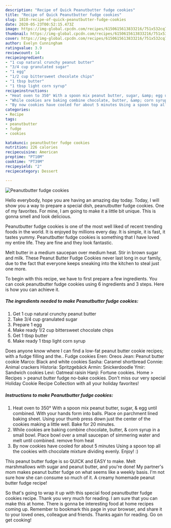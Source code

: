 ```yaml
---
description: "Recipe of Quick Peanutbutter fudge cookies"
title: "Recipe of Quick Peanutbutter fudge cookies"
slug: 1818-recipe-of-quick-peanutbutter-fudge-cookies
date: 2020-05-23T00:52:15.473Z
image: https://img-global.cpcdn.com/recipes/6150615613833216/751x532cq70/peanutbutter-fudge-cookies-recipe-main-photo.jpg
thumbnail: https://img-global.cpcdn.com/recipes/6150615613833216/751x532cq70/peanutbutter-fudge-cookies-recipe-main-photo.jpg
cover: https://img-global.cpcdn.com/recipes/6150615613833216/751x532cq70/peanutbutter-fudge-cookies-recipe-main-photo.jpg
author: Evelyn Cunningham
ratingvalue: 3.9
reviewcount: 14
recipeingredient:
- "1 cup natural crunchy peanut butter"
- "3/4 cup granulated sugar"
- "1 egg"
- "1/2 cup bittersweet chocolate chips"
- "1 tbsp butter"
- "1 tbsp light corn syrup"
recipeinstructions:
- "Heat oven to 350° With a spoon mix peanut butter, sugar, &amp; egg until combined. With your hands form into balls. Place on parchment lined baking sheet. Using your thumb press down just the center of the cookies making a little well. Bake for 20 minutes."
- "While cookies are baking combine chocolate, butter, &amp; corn syrup in a small bowl. Place bowl over a small saucepan of simmering water and melt until combined. remove from heat"
- "By now cookies have cooled for about 5 minutes Using a spoon top all the cookies with chocolate mixture dividing evenly. Enjoy! :)"
categories:
- Recipe
tags:
- peanutbutter
- fudge
- cookies

katakunci: peanutbutter fudge cookies 
nutrition: 226 calories
recipecuisine: American
preptime: "PT10M"
cooktime: "PT39M"
recipeyield: "2"
recipecategory: Dessert

---
```



![Peanutbutter fudge cookies](https://img-global.cpcdn.com/recipes/6150615613833216/751x532cq70/peanutbutter-fudge-cookies-recipe-main-photo.jpg)

Hello everybody, hope you are having an amazing day today. Today, I will show you a way to prepare a special dish, peanutbutter fudge cookies. One of my favorites. For mine, I am going to make it a little bit unique. This is gonna smell and look delicious.

Peanutbutter fudge cookies is one of the most well liked of recent trending foods in the world. It is enjoyed by millions every day. It is simple, it is fast, it tastes yummy. Peanutbutter fudge cookies is something that I have loved my entire life. They are fine and they look fantastic.

Melt butter in a medium saucepan over medium heat. Stir in brown sugar and milk. These Peanut Butter Fudge Cookies never last long in our family, due to the fact that everyone keeps sneaking into the kitchen to steal just one more.


To begin with this recipe, we have to first prepare a few ingredients. You can cook peanutbutter fudge cookies using 6 ingredients and 3 steps. Here is how you can achieve it.

<!--inarticleads1-->

##### The ingredients needed to make Peanutbutter fudge cookies:

1. Get 1 cup natural crunchy peanut butter
1. Take 3/4 cup granulated sugar
1. Prepare 1 egg
1. Make ready 1/2 cup bittersweet chocolate chips
1. Get 1 tbsp butter
1. Make ready 1 tbsp light corn syrup


Does anyone know where I can find a low-fat peanut butter cookie recipes; with a fudge filling and the.. Fudge cookies Eren: Oreos Jean: Peanut butter cookie Marco: Black and white cookies Sasha: Caramel shortbread Connie: Animal crackers Historia: Spritzgebäck Armin: Snickerdoodle Ymir: Sandwich cookies Levi: Oatmeal raisin Hanji: Fortune cookies. Home &gt; Recipes &gt; peanut butter fudge no-bake cookies. Don&#39;t miss our very special Holiday Cookie Recipe Collection with all your holiday favorites! 

<!--inarticleads2-->

##### Instructions to make Peanutbutter fudge cookies:

1. Heat oven to 350° With a spoon mix peanut butter, sugar, &amp; egg until combined. With your hands form into balls. Place on parchment lined baking sheet. Using your thumb press down just the center of the cookies making a little well. Bake for 20 minutes.
1. While cookies are baking combine chocolate, butter, &amp; corn syrup in a small bowl. Place bowl over a small saucepan of simmering water and melt until combined. remove from heat
1. By now cookies have cooled for about 5 minutes Using a spoon top all the cookies with chocolate mixture dividing evenly. Enjoy! :)


This peanut butter fudge is so QUICK and EASY to make. Melt marshmallows with sugar and peanut butter, and you&#39;re done! My partner&#39;s mom makes peanut butter fudge on what seems like a weekly basis. I&#39;m not sure how she can consume so much of it. A creamy homemade peanut butter fudge recipe! 

So that's going to wrap it up with this special food peanutbutter fudge cookies recipe. Thank you very much for reading. I am sure that you can make this at home. There is gonna be interesting food at home recipes coming up. Remember to bookmark this page in your browser, and share it to your loved ones, colleague and friends. Thanks again for reading. Go on get cooking!
